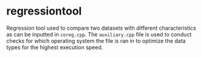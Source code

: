 # regressiontool
Regression tool used to compare two datasets with different characteristics as can be inputted in `coreg.cpp`. The `auxiliary.cpp` file is used to conduct checks for which operating system the file is ran in to optimize the data types for the highest execution speed.
